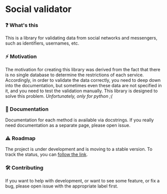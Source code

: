 # Social validator

### ❓ What's this
This is a library for validating data from social networks and messengers,
such as identifiers, usernames, etc.

### ⚡ Motivation
The motivation for creating this library was derived from the fact that there
is no single database to determine the restrictions of each service.
Accordingly, in order to validate the data correctly, you need to deep down
into the documentation, but sometimes even these data are not specified in it,
and you need to test the validation manually. This library is designed to
solve this problem. *Unfortunately, only for python ;(*

### 📑 Documentation
Documentation for each method is available via docstrings.
If you really need documentation as a separate page, please open issue.

### ⚠️ Roadmap
The project is under development and is moving to a stable version.
To track the status, you can [follow the link](https://github.com/users/Flacy/projects/1).

### 🛠️ Contributing
If you want to help with development, or want to see some feature, or fix a
bug, please open issue with the appropriate label first.
